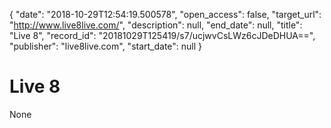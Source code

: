 {
  "date": "2018-10-29T12:54:19.500578", 
  "open_access": false, 
  "target_url": "http://www.live8live.com/", 
  "description": null, 
  "end_date": null, 
  "title": "Live 8", 
  "record_id": "20181029T125419/s7/ucjwvCsLWz6cJDeDHUA==", 
  "publisher": "live8live.com", 
  "start_date": null
}

# Live 8

None